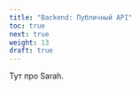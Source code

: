 ```yaml
---
title: "Backend: Публичный API"
toc: true
next: true
weight: 13
draft: true
---
```


Тут про Sarah.
